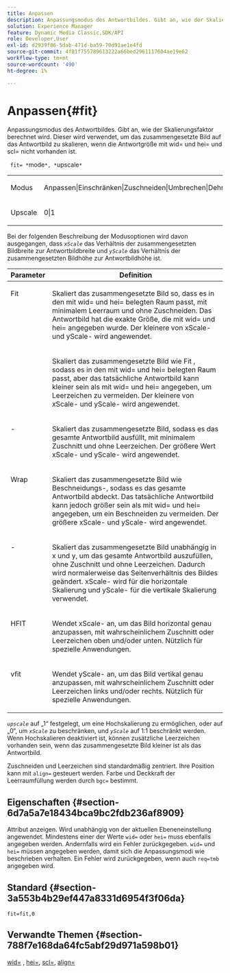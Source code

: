 ```yaml
---
title: Anpassen
description: Anpassungsmodus des Antwortbildes. Gibt an, wie der Skalierungsfaktor berechnet wird. Dieser wird verwendet, um das zusammengesetzte Bild auf das Antwortbild zu skalieren, wenn die Antwortgröße mit wid= und hei= und scl= nicht vorhanden ist.
solution: Experience Manager
feature: Dynamic Media Classic,SDK/API
role: Developer,User
exl-id: d2939f86-5dab-471d-ba59-70d91ae1e4fd
source-git-commit: 4f81f755789613222a66bed2961117604ae19e62
workflow-type: tm+mt
source-wordcount: '490'
ht-degree: 1%

---
```


# Anpassen{#fit}

Anpassungsmodus des Antwortbildes. Gibt an, wie der Skalierungsfaktor berechnet wird. Dieser wird verwendet, um das zusammengesetzte Bild auf das Antwortbild zu skalieren, wenn die Antwortgröße mit wid= und hei= und scl= nicht vorhanden ist.

` fit= *`mode`*, *`upscale`*`

<table id="simpletable_50FBDC6B7CB2448891DD0F491DEB5ACF"> 
 <tr class="strow"> 
  <td class="stentry"> <p> <span class="codeph"> <span class="varname"> Modus </span> </span> </p> </td> 
  <td class="stentry"> <p> <span class="codeph"> Anpassen|Einschränken|Zuschneiden|Umbrechen|Dehnen|Hfit|Vfit </span> </p> </td> 
 </tr> 
 <tr class="strow"> 
  <td class="stentry"> <p> <span class="codeph"> <span class="varname"> Upscale </span> </span> </p> </td> 
  <td class="stentry"> <p> <span class="codeph"> 0|1 </span> </p> </td> 
 </tr> 
</table>

Bei der folgenden Beschreibung der Modusoptionen wird davon ausgegangen, dass *`xScale`* das Verhältnis der zusammengesetzten Bildbreite zur Antwortbildbreite und *`yScale`* das Verhältnis der zusammengesetzten Bildhöhe zur Antwortbildhöhe ist.

<table id="table_33408ECA9D164AFAA249F8589060545E"> 
 <thead> 
  <tr> 
   <th colname="col1" class="entry"> Parameter </th> 
   <th colname="col2" class="entry"> Definition </th> 
  </tr> 
 </thead>
 <tbody> 
  <tr valign="top"> 
   <td colname="col1"> <p> <span class="codeph"> Fit </span> </p> </td> 
   <td colname="col2"> <p>Skaliert das zusammengesetzte Bild so, dass es in den mit <span class="codeph"> wid= </span> und <span class="codeph"> hei= </span> belegten Raum passt, mit minimalem Leerraum und ohne Zuschneiden. Das Antwortbild hat die exakte Größe, die mit <span class="codeph"> wid= </span> und <span class="codeph"> hei= </span> angegeben wurde. Der kleinere von <span class="varname"> xScale-</span> und <span class="varname"> yScale-</span> wird angewendet. </p> </td> 
  </tr> 
  <tr valign="top"> 
   <td colname="col1"> <p> </span> <span class="codeph"> </p> </td> 
   <td colname="col2"> <p>Skaliert das zusammengesetzte Bild wie <span class="codeph"> Fit </span>, sodass es in den mit <span class="codeph"> wid= </span> und <span class="codeph"> hei= </span> belegten Raum passt, aber das tatsächliche Antwortbild kann kleiner sein als mit <span class="codeph"> wid= </span> und <span class="codeph"> hei= </span> angegeben, um Leerzeichen zu vermeiden. Der kleinere von <span class="varname"> xScale-</span> und <span class="varname"> yScale-</span> wird angewendet. </p> </td> 
  </tr> 
  <tr valign="top"> 
   <td colname="col1"> <p> <span class="codeph">-</span> </p> </td> 
   <td colname="col2"> <p>Skaliert das zusammengesetzte Bild, sodass es das gesamte Antwortbild ausfüllt, mit minimalem Zuschnitt und ohne Leerzeichen. Der größere Wert <span class="varname"> xScale-</span> und <span class="varname"> yScale-</span> wird angewendet. </p> </td> 
  </tr> 
  <tr valign="top"> 
   <td colname="col1"> <p> <span class="codeph"> Wrap </span> </p> </td> 
   <td colname="col2"> <p>Skaliert das zusammengesetzte Bild wie <span class="codeph"> Beschneidungs-</span>, sodass es das gesamte Antwortbild abdeckt. Das tatsächliche Antwortbild kann jedoch größer sein als mit <span class="codeph"> wid= </span> und <span class="codeph"> hei= </span> angegeben, um ein Beschneiden zu vermeiden. Der größere <span class="varname"> xScale-</span> und <span class="varname"> yScale-</span> wird angewendet. </p> </td> 
  </tr> 
  <tr valign="top"> 
   <td colname="col1"> <p> <span class="codeph">-</span> </p> </td> 
   <td colname="col2"> <p>Skaliert das zusammengesetzte Bild unabhängig in x und y, um das gesamte Antwortbild auszufüllen, ohne Zuschnitt und ohne Leerzeichen. Dadurch wird normalerweise das Seitenverhältnis des Bildes geändert. <span class="varname"> xScale-</span> wird für die horizontale Skalierung und <span class="varname"> yScale-</span> für die vertikale Skalierung verwendet. </p> </td> 
  </tr> 
  <tr valign="top"> 
   <td colname="col1"> <p> <span class="codeph"> HFIT </span> </p> </td> 
   <td colname="col2"> <p>Wendet <span class="varname"> xScale-</span> an, um das Bild horizontal genau anzupassen, mit wahrscheinlichem Zuschnitt oder Leerzeichen oben und/oder unten. Nützlich für spezielle Anwendungen. </p> </td> 
  </tr> 
  <tr valign="top"> 
   <td colname="col1"> <p> <span class="codeph"> vfit </span> </p> </td> 
   <td colname="col2"> <p>Wendet <span class="varname"> yScale-</span> an, um das Bild vertikal genau anzupassen, mit wahrscheinlichem Zuschnitt oder Leerzeichen links und/oder rechts. Nützlich für spezielle Anwendungen. </p> </td> 
  </tr> 
 </tbody> 
</table>

*`upscale`* auf „1“ festgelegt, um eine Hochskalierung zu ermöglichen, oder auf „0“, um *`xScale`* zu beschränken, und *`yScale`* auf 1:1 beschränkt werden. Wenn Hochskalieren deaktiviert ist, können zusätzliche Leerzeichen vorhanden sein, wenn das zusammengesetzte Bild kleiner ist als das Antwortbild.

Zuschneiden und Leerzeichen sind standardmäßig zentriert. Ihre Position kann mit `align=` gesteuert werden. Farbe und Deckkraft der Leerraumfüllung werden durch `bgc=` bestimmt.

## Eigenschaften {#section-6d7a5a7e18434bca9bc2fdb236af8909}

Attribut anzeigen. Wird unabhängig von der aktuellen Ebeneneinstellung angewendet. Mindestens einer der Werte `wid=` oder `hei=` muss ebenfalls angegeben werden. Andernfalls wird ein Fehler zurückgegeben. `wid=` und `hei=` müssen angegeben werden, damit sich die Anpassungsmodi wie beschrieben verhalten. Ein Fehler wird zurückgegeben, wenn auch `req=tmb` angegeben wird.

## Standard {#section-3a553b4b29ef447a8331d6954f3f06da}

`fit=fit,0`

## Verwandte Themen {#section-788f7e168da64fc5abf29d971a598b01}

[wid=](../../../../../is-api/http-ref/image-serving-api-ref/c-http-protocol-reference/c-command-reference/r-is-http-wid.md#reference-bfeadcb67bf4485f851eb21345527e47) , [hei=](../../../../../is-api/http-ref/image-serving-api-ref/c-http-protocol-reference/c-command-reference/r-is-http-hei.md#reference-6d6f556ccc0e4b98a815e8a5c1944a96), [scl=](../../../../../is-api/http-ref/image-serving-api-ref/c-http-protocol-reference/c-command-reference/r-scl.md#reference-b2a74e493d0d407e98fe350551ba3fcc), [align=](../../../../../is-api/http-ref/image-serving-api-ref/c-http-protocol-reference/c-command-reference/r-align.md#reference-b7d6b87c75124d78884f916dd6544bc7)
